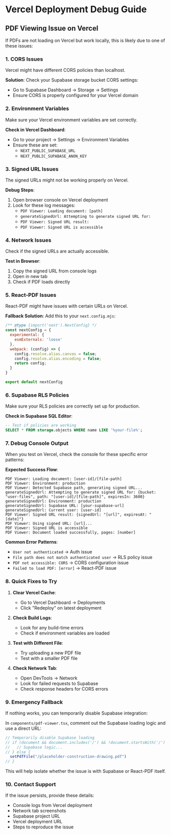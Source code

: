 # Vercel Deployment Debug Guide

## PDF Viewing Issue on Vercel

If PDFs are not loading on Vercel but work locally, this is likely due to one of these issues:

### 1. **CORS Issues**
Vercel might have different CORS policies than localhost.

**Solution**: Check your Supabase storage bucket CORS settings:
- Go to Supabase Dashboard → Storage → Settings
- Ensure CORS is properly configured for your Vercel domain

### 2. **Environment Variables**
Make sure your Vercel environment variables are set correctly.

**Check in Vercel Dashboard**:
- Go to your project → Settings → Environment Variables
- Ensure these are set:
  - `NEXT_PUBLIC_SUPABASE_URL`
  - `NEXT_PUBLIC_SUPABASE_ANON_KEY`

### 3. **Signed URL Issues**
The signed URLs might not be working properly on Vercel.

**Debug Steps**:
1. Open browser console on Vercel deployment
2. Look for these log messages:
   - `PDF Viewer: Loading document: [path]`
   - `generateSignedUrl: Attempting to generate signed URL for:`
   - `PDF Viewer: Signed URL result:`
   - `PDF Viewer: Signed URL is accessible`

### 4. **Network Issues**
Check if the signed URLs are actually accessible.

**Test in Browser**:
1. Copy the signed URL from console logs
2. Open in new tab
3. Check if PDF loads directly

### 5. **React-PDF Issues**
React-PDF might have issues with certain URLs on Vercel.

**Fallback Solution**: Add this to your `next.config.mjs`:

```javascript
/** @type {import('next').NextConfig} */
const nextConfig = {
  experimental: {
    esmExternals: 'loose'
  },
  webpack: (config) => {
    config.resolve.alias.canvas = false;
    config.resolve.alias.encoding = false;
    return config;
  }
}

export default nextConfig
```

### 6. **Supabase RLS Policies**
Make sure your RLS policies are correctly set up for production.

**Check in Supabase SQL Editor**:
```sql
-- Test if policies are working
SELECT * FROM storage.objects WHERE name LIKE '%your-file%';
```

### 7. **Debug Console Output**
When you test on Vercel, check the console for these specific error patterns:

**Expected Success Flow**:
```
PDF Viewer: Loading document: [user-id]/[file-path]
PDF Viewer: Environment: production
PDF Viewer: Detected Supabase path, generating signed URL...
generateSignedUrl: Attempting to generate signed URL for: {bucket: "user-files", path: "[user-id]/[file-path]", expiresIn: 3600}
generateSignedUrl: Environment: production
generateSignedUrl: Supabase URL: [your-supabase-url]
generateSignedUrl: Current user: [user-id]
PDF Viewer: Signed URL result: {signedUrl: "[url]", expiresAt: "[date]"}
PDF Viewer: Using signed URL: [url]...
PDF Viewer: Signed URL is accessible
PDF Viewer: Document loaded successfully, pages: [number]
```

**Common Error Patterns**:
- `User not authenticated` → Auth issue
- `File path does not match authenticated user` → RLS policy issue
- `PDF not accessible: CORS` → CORS configuration issue
- `Failed to load PDF: [error]` → React-PDF issue

### 8. **Quick Fixes to Try**

1. **Clear Vercel Cache**:
   - Go to Vercel Dashboard → Deployments
   - Click "Redeploy" on latest deployment

2. **Check Build Logs**:
   - Look for any build-time errors
   - Check if environment variables are loaded

3. **Test with Different File**:
   - Try uploading a new PDF file
   - Test with a smaller PDF file

4. **Check Network Tab**:
   - Open DevTools → Network
   - Look for failed requests to Supabase
   - Check response headers for CORS errors

### 9. **Emergency Fallback**
If nothing works, you can temporarily disable Supabase integration:

In `components/pdf-viewer.tsx`, comment out the Supabase loading logic and use a direct URL:

```typescript
// Temporarily disable Supabase loading
// if (document && document.includes('/') && !document.startsWith('/') && !document.startsWith('http')) {
//   // Supabase logic...
// } else {
  setPdfFile("/placeholder-construction-drawing.pdf")
// }
```

This will help isolate whether the issue is with Supabase or React-PDF itself.

### 10. **Contact Support**
If the issue persists, provide these details:
- Console logs from Vercel deployment
- Network tab screenshots
- Supabase project URL
- Vercel deployment URL
- Steps to reproduce the issue





